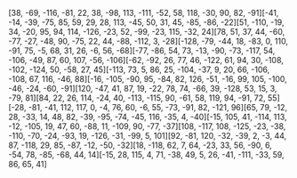 [38, -69, -116, -81, 22, 38, -98, 113, -111, -52, 58, 118, -30, 90, 82, -91][-41, -14, -39, -75, 85, 59, 29, 28, 113, -45, 50, 31, 45, -85, -86, -22][51, -110, -19, 34, -20, 95, 94, 114, -126, -23, 52, -99, -23, 115, -32, 24][78, 51, 37, 44, -60, -77, -27, -48, 90, -75, 22, 44, -88, -112, 3, -28][-128, -79, -44, 18, -83, 0, 110, -91, 75, -5, 68, 31, 26, -6, 56, -68][-77, -86, 54, 73, -13, -90, -73, -117, 54, -106, -49, 87, 60, 107, -56, -106][-62, -92, 26, 77, 46, -122, 61, 94, 30, -108, -102, -124, 50, -58, 27, 45][-113, 73, 5, 86, 25, -104, -37, 9, 20, 66, -106, -108, 67, 116, -46, 88][-16, -105, -90, 95, -84, 82, 126, -51, -16, 99, 105, -100, -46, -24, -60, -91][120, -47, 41, 87, 19, -22, 78, 74, -66, 39, -128, 53, 15, 3, -79, 81][84, 22, 26, 114, -24, 40, -113, -115, 90, -61, 58, 119, 94, -91, 72, 55][-28, -81, -41, 112, 117, 0, -4, 76, 60, -6, 55, -73, -91, 82, -121, 96][65, 79, -12, 28, -33, 14, 48, 82, -39, -95, -74, -45, 116, -35, 4, -40][-15, 105, 41, -114, 113, -12, -105, 19, 47, 60, -88, 11, -109, 90, -77, -37][108, -117, 108, -125, -23, -38, -110, -70, -24, -93, 19, -126, -31, -99, 5, 101][92, -81, 120, -32, -39, 2, -3, 44, 87, -118, 29, 85, -87, -12, -50, -32][18, -118, 62, 7, 64, -23, 33, 56, -90, 6, -54, 78, -85, -68, 44, 14][-15, 28, 115, 4, 71, -38, 49, 5, 26, -41, -111, -33, 59, 86, 65, 41]